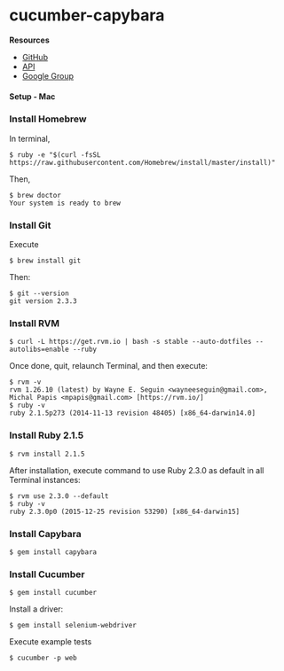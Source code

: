 # cucumber-capybara


**Resources**
- [GitHub](https://github.com/teamcapybara/capybara)
- [API](http://www.rubydoc.info/github/teamcapybara/capybara/master/Capybara)
- [Google Group](https://groups.google.com/forum/#!forum/ruby-capybara)

#### Setup - Mac

### Install Homebrew

In terminal,
```
$ ruby -e "$(curl -fsSL https://raw.githubusercontent.com/Homebrew/install/master/install)"
```

Then,

```
$ brew doctor
Your system is ready to brew
```

### Install Git

Execute

```
$ brew install git
```

Then:

```
$ git --version
git version 2.3.3
```
 
### Install RVM

```
$ curl -L https://get.rvm.io | bash -s stable --auto-dotfiles --autolibs=enable --ruby
```

Once done, quit, relaunch Terminal, and then execute:

```
$ rvm -v
rvm 1.26.10 (latest) by Wayne E. Seguin <wayneeseguin@gmail.com>, Michal Papis <mpapis@gmail.com> [https://rvm.io/]
$ ruby -v
ruby 2.1.5p273 (2014-11-13 revision 48405) [x86_64-darwin14.0]
```

 
### Install Ruby 2.1.5

```
$ rvm install 2.1.5
```

After installation, execute command to use Ruby 2.3.0 as default in all Terminal instances:

```
$ rvm use 2.3.0 --default
$ ruby -v
ruby 2.3.0p0 (2015-12-25 revision 53290) [x86_64-darwin15]
```

### Install Capybara

```
$ gem install capybara
```

### Install Cucumber
```
$ gem install cucumber
```

Install a driver:
```
$ gem install selenium-webdriver
```

Execute example tests
```
$ cucumber -p web
```